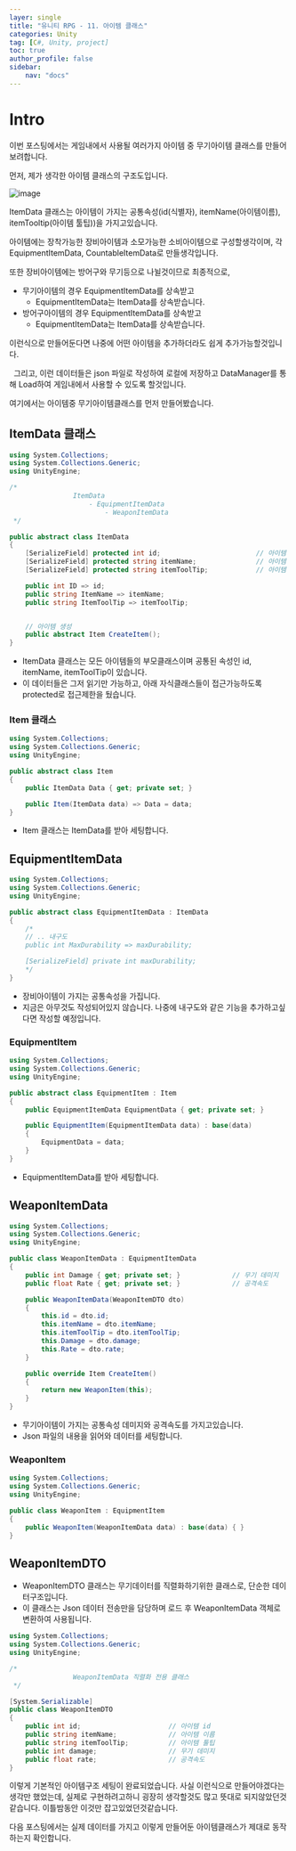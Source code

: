 ```yaml
---
layer: single
title: "유니티 RPG - 11. 아이템 클래스"
categories: Unity
tag: [C#, Unity, project]
toc: true
author_profile: false
sidebar: 
    nav: "docs"
---
```



# Intro

이번 포스팅에서는 게임내에서 사용될 여러가지 아이템 중 무기아이템 클래스를 만들어보려합니다.

먼저, 제가 생각한 아이템 클래스의 구조도입니다.

![image](/images/2024/2024-11-13/capture_1.PNG) 


ItemData 클래스는 아이템이 가지는 공통속성(id(식별자), itemName(아이템이름), itemTooltip(아이템 툴팁))을 가지고있습니다.

아이템에는 장착가능한 장비아이템과 소모가능한 소비아이템으로 구성할생각이며, 각 EquipmentItemData, CountableItemData로 만들생각입니다.

또한 장비아이템에는 방어구와 무기등으로 나뉠것이므로 최종적으로, 

- 무기아이템의 경우 EquipmentItemData를 상속받고 
    - EquipmentItemData는 ItemData를 상속받습니다.
- 방어구아이템의 경우 EquipmentItemData를 상속받고 
    - EquipmentItemData는 ItemData를 상속받습니다.

이런식으로 만들어둔다면 나중에 어떤 아이템을 추가하더라도 쉽게 추가가능할것입니다.  

&nbsp;
그리고, 이런 데이터들은 json 파일로 작성하여 로컬에 저장하고 DataManager를 통해 Load하여 게임내에서 사용할 수 있도록 할것입니다.

여기에서는 아이템중 무기아이템클래스를 먼저 만들어봤습니다. 

## ItemData 클래스

```c#
using System.Collections;
using System.Collections.Generic;
using UnityEngine;

/*
                ItemData
                    - EquipmentItemData
                        - WeaponItemData
 */

public abstract class ItemData 
{
    [SerializeField] protected int id;                        // 아이템 id
    [SerializeField] protected string itemName;               // 아이템 이름
    [SerializeField] protected string itemToolTip;            // 아이템 툴팁

    public int ID => id;
    public string ItemName => itemName;
    public string ItemToolTip => itemToolTip;


    // 아이템 생성
    public abstract Item CreateItem();  
}
```

- ItemData 클래스는 모든 아이템들의 부모클래스이며 공통된 속성인 id, itemName, itemToolTip이 있습니다.
- 이 데이터들은 그저 읽기만 가능하고, 아래 자식클래스들이 접근가능하도록 protected로 접근제한을 뒀습니다.

### Item 클래스

```c#
using System.Collections;
using System.Collections.Generic;
using UnityEngine;

public abstract class Item
{
    public ItemData Data { get; private set; }

    public Item(ItemData data) => Data = data;
}
```

- Item 클래스는 ItemData를 받아 세팅합니다.

## EquipmentItemData

```c#
using System.Collections;
using System.Collections.Generic;
using UnityEngine;

public abstract class EquipmentItemData : ItemData
{
    /*
    // .. 내구도
    public int MaxDurability => maxDurability;

    [SerializeField] private int maxDurability;
    */
}
```

- 장비아이템이 가지는 공통속성을 가집니다. 
- 지금은 아무것도 작성되어있지 않습니다. 나중에 내구도와 같은 기능을 추가하고싶다면 작성할 예정입니다.


### EquipmentItem

```c#
using System.Collections;
using System.Collections.Generic;
using UnityEngine;

public abstract class EquipmentItem : Item
{
    public EquipmentItemData EquipmentData { get; private set; }

    public EquipmentItem(EquipmentItemData data) : base(data)
    {
        EquipmentData = data;
    }
}
```

- EquipmentItemData를 받아 세팅합니다.


## WeaponItemData

```c#
using System.Collections;
using System.Collections.Generic;
using UnityEngine;

public class WeaponItemData : EquipmentItemData
{
    public int Damage { get; private set; }             // 무기 데미지
    public float Rate { get; private set; }             // 공격속도

    public WeaponItemData(WeaponItemDTO dto)
    {
        this.id = dto.id;
        this.itemName = dto.itemName;
        this.itemToolTip = dto.itemToolTip;
        this.Damage = dto.damage;
        this.Rate = dto.rate;
    }

    public override Item CreateItem()
    {
        return new WeaponItem(this);
    }
}

```

- 무기아이템이 가지는 공통속성 데미지와 공격속도를 가지고있습니다.
- Json 파일의 내용을 읽어와 데이터를 세팅합니다.

### WeaponItem

```c#
using System.Collections;
using System.Collections.Generic;
using UnityEngine;

public class WeaponItem : EquipmentItem
{
    public WeaponItem(WeaponItemData data) : base(data) { }
}
```

## WeaponItemDTO

- WeaponItemDTO 클래스는 무기데이터를 직렬화하기위한 클래스로, 단순한 데이터구조입니다.
- 이 클래스는 Json 데이터 전송만을 담당하며 로드 후 WeaponItemData 객체로 변환하여 사용됩니다. 

```c#
using System.Collections;
using System.Collections.Generic;
using UnityEngine;

/*
                WeaponItemData 직렬화 전용 클래스
 */

[System.Serializable]
public class WeaponItemDTO
{
    public int id;                      // 아이템 id
    public string itemName;             // 아이템 이름
    public string itemToolTip;          // 아이템 툴팁
    public int damage;                  // 무기 데미지
    public float rate;                  // 공격속도
}

```


이렇게 기본적인 아이템구조 세팅이 완료되었습니다. 사실 이런식으로 만들어야겠다는 생각만 했었는데, 실제로 구현하려고하니 굉장히 생각할것도 많고
뜻대로 되지않았던것같습니다. 이틀밤동안 이것만 잡고있었던것같습니다. 

다음 포스팅에서는 실제 데이터를 가지고 이렇게 만들어둔 아이템클래스가 제대로 동작하는지 확인합니다.

